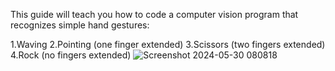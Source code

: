 This guide will teach you how to code a computer vision program that recognizes simple hand gestures:

1.Waving
2.Pointing (one finger extended)
3.Scissors (two fingers extended)
4.Rock (no fingers extended)
![Screenshot 2024-05-30 080818](https://github.com/arunvijo04/hand-gesture-recognition/assets/108383137/ced0b5c2-9ac8-41c1-b9e5-4ff6be3b630c)
